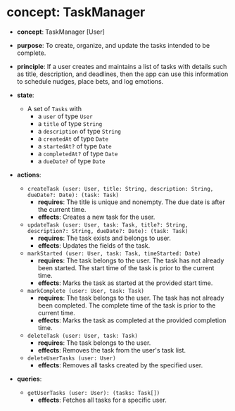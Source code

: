 # concept: TaskManager

* **concept**: TaskManager \[User]
* **purpose**: To create, organize, and update the tasks intended to be complete.
* **principle**: If a user creates and maintains a list of tasks with details such as title, description, and deadlines, then the app can use this information to schedule nudges, place bets, and log emotions.
* **state**:
  * A set of `Tasks` with
    * a `user` of type `User`
    * a `title` of type `String`
    * a `description` of type `String`
    * a `createdAt` of type `Date`
    * a `startedAt?` of type `Date`
    * a `completedAt?` of type `Date`
    * a `dueDate?` of type `Date`
    
* **actions**:
  * `createTask (user: User, title: String, description: String, dueDate?: Date): (task: Task)`
    * **requires**: The title is unique and nonempty.  The due date is after the current time. 
    * **effects**: Creates a new task for the user. 
  * `updateTask (user: User, task: Task, title?: String, description?: String, dueDate?: Date): (task: Task)`
    * **requires**: The task exists and belongs to user.
    * **effects**: Updates the fields of the task.
  * `markStarted (user: User, task: Task, timeStarted: Date)`
    * **requires**: The task belongs to the user. The task has not already been started. The start time of the task is prior to the current time.
    * **effects**: Marks the task as started at the provided start time.
  * `markComplete (user: User, task: Task)`
    * **requires**: The task belongs to the user. The task has not already been completed. The complete time of the task is prior to the current time.
    * **effects**: Marks the task as completed at the provided completion time.
  * `deleteTask (user: User, task: Task)`
    * **requires**: The task belongs to the user.
    * **effects**: Removes the task from the user's task list.
  * `deleteUserTasks (user: User)`
    * **effects**: Removes all tasks created by the specified user.
* **queries**:
  * `getUserTasks (user: User): (tasks: Task[])`
    * **effects**: Fetches all tasks for a specific user.